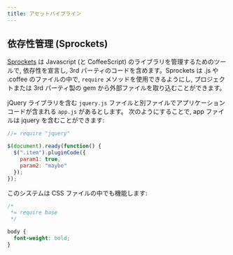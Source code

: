 ```yaml
---
title: アセットパイプライン
---
```


## 依存性管理 (Sprockets)

[Sprockets] は Javascript (と CoffeeScript) のライブラリを管理するためのツールで, 依存性を宣言し, 3rd パーティのコードを含めます。Sprockets は .js や .coffee のファイルの中で,  `require` メソッドを使用できるようにし, プロジェクトまたは 3rd パーティ製の gem から外部ファイルを取り込むことができます。

jQuery ライブラリを含む `jquery.js` ファイルと別ファイルでアプリケーションコードが含まれる `app.js` があるとします。 次のようにすることで, app ファイルは jquery を含むことができます:

``` javascript
//= require "jquery"

$(document).ready(function() {
  $(".item").pluginCode({
    param1: true,
    param2: "maybe"
  });
});
```

このシステムは CSS ファイルの中でも機能します:

``` css
/*
 *= require base
 */

body {
  font-weight: bold;
}

```


[Sprockets]: https://github.com/sstephenson/sprockets

